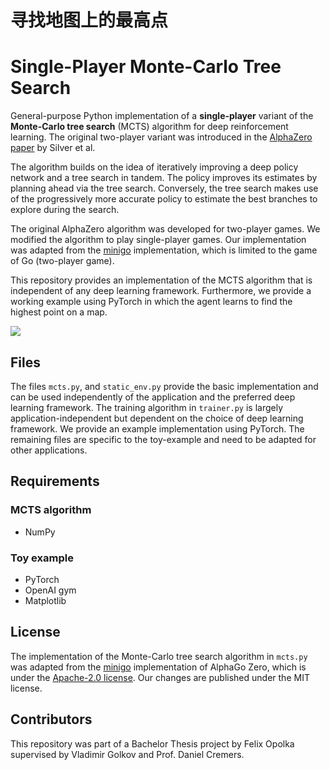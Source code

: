# 寻找地图上的最高点
# Single-Player Monte-Carlo Tree Search

General-purpose Python implementation of a **single-player** variant of the **Monte-Carlo tree search** (MCTS) algorithm for deep reinforcement learning. The original two-player variant was introduced in the [AlphaZero paper](https://arxiv.org/abs/1712.01815) by Silver et al.

The algorithm builds on the idea of iteratively improving a deep policy network and a tree search in tandem. The policy improves its estimates by planning ahead via the tree search. Conversely, the tree search makes use of the progressively more accurate policy to estimate the best branches to explore during the search.

The original AlphaZero algorithm was developed for two-player games. We modified the algorithm to play single-player games. Our implementation was adapted from the [minigo](https://github.com/tensorflow/minigo) implementation, which is limited to the game of Go (two-player game).

This repository provides an implementation of the MCTS algorithm that is independent of any deep learning framework. Furthermore, we provide a working example using PyTorch in which the agent learns to find the highest point on a map.

![](HillClimbing.gif)


## Files

The files `mcts.py`, and `static_env.py` provide the basic implementation and can be used independently of the application and the preferred deep learning framework. The training algorithm in `trainer.py` is largely application-independent but dependent on the choice of deep learning framework. We provide an example implementation using PyTorch. The remaining files are specific to the toy-example and need to be adapted for other applications.

## Requirements

### MCTS algorithm

* NumPy

### Toy example

* PyTorch
* OpenAI gym
* Matplotlib

## License

The implementation of the Monte-Carlo tree search algorithm in `mcts.py` was adapted from the [minigo](https://github.com/tensorflow/minigo) implementation of AlphaGo Zero, which is under the [Apache-2.0 license](https://github.com/FelixOpolka/Single-Player-MCTS/blob/master/minigo-license). Our changes are published under the MIT license.

## Contributors

This repository was part of a Bachelor Thesis project by Felix Opolka supervised by Vladimir Golkov and Prof. Daniel Cremers. 

